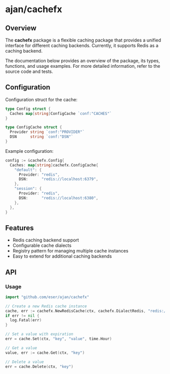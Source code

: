 # ajan/cachefx

## Overview

The **cachefx** package is a flexible caching package that provides a unified
interface for different caching backends. Currently, it supports Redis as a
caching backend.

The documentation below provides an overview of the package, its types,
functions, and usage examples. For more detailed information, refer to the
source code and tests.

## Configuration

Configuration struct for the cache:

```go
type Config struct {
  Caches map[string]ConfigCache `conf:"CACHES"`
}

type ConfigCache struct {
  Provider string `conf:"PROVIDER"`
  DSN      string `conf:"DSN"`
}
```

Example configuration:

```go
config := &cachefx.Config{
  Caches: map[string]cachefx.ConfigCache{
    "default": {
      Provider: "redis",
      DSN:      "redis://localhost:6379",
    },
    "session": {
      Provider: "redis",
      DSN:      "redis://localhost:6380",
    },
  },
}
```

## Features

- Redis caching backend support
- Configurable cache dialects
- Registry pattern for managing multiple cache instances
- Easy to extend for additional caching backends

## API

### Usage

```go
import "github.com/eser/ajan/cachefx"

// Create a new Redis cache instance
cache, err := cachefx.NewRedisCache(ctx, cachefx.DialectRedis, "redis://localhost:6379")
if err != nil {
  log.Fatal(err)
}

// Set a value with expiration
err = cache.Set(ctx, "key", "value", time.Hour)

// Get a value
value, err := cache.Get(ctx, "key")

// Delete a value
err = cache.Delete(ctx, "key")
```
